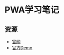 # PWA学习笔记

## 资源

* [官网](https://developers.google.com/web/progressive-web-apps/)
* [官方Demo](https://developers.google.com/web/fundamentals/getting-started/codelabs/your-first-pwapp/)
